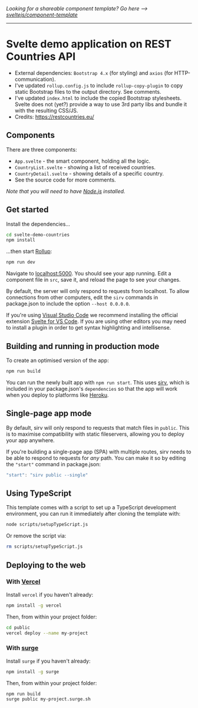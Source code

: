 *Looking for a shareable component template? Go here --> [sveltejs/component-template](https://github.com/sveltejs/component-template)*

---
# Svelte demo application on REST Countries API

- External dependencies: `Bootstrap 4.x` (for styling) and `axios` (for HTTP-communication).
- I've updated `rollup.config.js` to include `rollup-copy-plugin` to copy static Bootstrap files to the output directory. 
See comments.
- I've updated `index.html` to include the copied Bootstrap stylesheets. Svelte does not (yet?) provide a way to use 3rd party libs and bundle it with the resulting CSS/JS.
- Credits: https://restcountries.eu/

## Components
There are three components:
- `App.svelte` - the smart component, holding all the logic.
- `CountryList.svelte` - showing a list of received countries.
- `CountryDetail.svelte` - showing details of a specific country.
- See the source code for more comments.

*Note that you will need to have [Node.js](https://nodejs.org) installed.*

## Get started

Install the dependencies...

```bash
cd svelte-demo-countries
npm install
```

...then start [Rollup](https://rollupjs.org):

```bash
npm run dev
```

Navigate to [localhost:5000](http://localhost:5000). You should see your app running. Edit a component file in `src`, save it, and reload the page to see your changes.

By default, the server will only respond to requests from localhost. To allow connections from other computers, edit the `sirv` commands in package.json to include the option `--host 0.0.0.0`.

If you're using [Visual Studio Code](https://code.visualstudio.com/) we recommend installing the official extension [Svelte for VS Code](https://marketplace.visualstudio.com/items?itemName=svelte.svelte-vscode). If you are using other editors you may need to install a plugin in order to get syntax highlighting and intellisense.

## Building and running in production mode

To create an optimised version of the app:

```bash
npm run build
```

You can run the newly built app with `npm run start`. This uses [sirv](https://github.com/lukeed/sirv), which is included in your package.json's `dependencies` so that the app will work when you deploy to platforms like [Heroku](https://heroku.com).


## Single-page app mode

By default, sirv will only respond to requests that match files in `public`. This is to maximise compatibility with static fileservers, allowing you to deploy your app anywhere.

If you're building a single-page app (SPA) with multiple routes, sirv needs to be able to respond to requests for *any* path. You can make it so by editing the `"start"` command in package.json:

```js
"start": "sirv public --single"
```

## Using TypeScript

This template comes with a script to set up a TypeScript development environment, you can run it immediately after cloning the template with:

```bash
node scripts/setupTypeScript.js
```

Or remove the script via:

```bash
rm scripts/setupTypeScript.js
```

## Deploying to the web

### With [Vercel](https://vercel.com)

Install `vercel` if you haven't already:

```bash
npm install -g vercel
```

Then, from within your project folder:

```bash
cd public
vercel deploy --name my-project
```

### With [surge](https://surge.sh/)

Install `surge` if you haven't already:

```bash
npm install -g surge
```

Then, from within your project folder:

```bash
npm run build
surge public my-project.surge.sh
```
